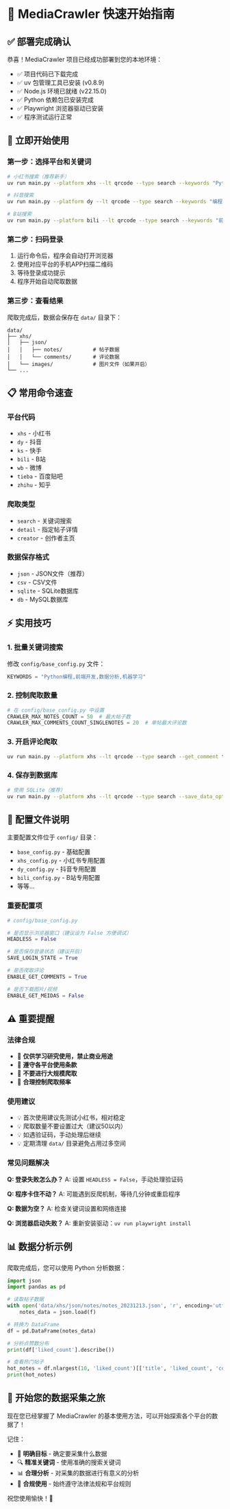 # 🚀 MediaCrawler 快速开始指南

## ✅ 部署完成确认

恭喜！MediaCrawler 项目已经成功部署到您的本地环境：

- ✅ 项目代码已下载完成
- ✅ uv 包管理工具已安装 (v0.8.9)
- ✅ Node.js 环境已就绪 (v22.15.0) 
- ✅ Python 依赖包已安装完成
- ✅ Playwright 浏览器驱动已安装
- ✅ 程序测试运行正常

## 🎯 立即开始使用

### 第一步：选择平台和关键词

```bash
# 小红书搜索（推荐新手）
uv run main.py --platform xhs --lt qrcode --type search --keywords "Python学习" --save_data_option json

# 抖音搜索
uv run main.py --platform dy --lt qrcode --type search --keywords "编程教程" --save_data_option json

# B站搜索
uv run main.py --platform bili --lt qrcode --type search --keywords "前端开发" --save_data_option json
```

### 第二步：扫码登录

1. 运行命令后，程序会自动打开浏览器
2. 使用对应平台的手机APP扫描二维码
3. 等待登录成功提示
4. 程序开始自动爬取数据

### 第三步：查看结果

爬取完成后，数据会保存在 `data/` 目录下：

```
data/
├── xhs/
│   ├── json/
│   │   ├── notes/          # 帖子数据
│   │   └── comments/       # 评论数据
│   └── images/             # 图片文件（如果开启）
└── ...
```

## 📋 常用命令速查

### 平台代码
- `xhs` - 小红书
- `dy` - 抖音  
- `ks` - 快手
- `bili` - B站
- `wb` - 微博
- `tieba` - 百度贴吧
- `zhihu` - 知乎

### 爬取类型
- `search` - 关键词搜索
- `detail` - 指定帖子详情
- `creator` - 创作者主页

### 数据保存格式
- `json` - JSON文件（推荐）
- `csv` - CSV文件
- `sqlite` - SQLite数据库
- `db` - MySQL数据库

## ⚡ 实用技巧

### 1. 批量关键词搜索

修改 `config/base_config.py` 文件：

```python
KEYWORDS = "Python编程,前端开发,数据分析,机器学习"
```

### 2. 控制爬取数量

```python
# 在 config/base_config.py 中设置
CRAWLER_MAX_NOTES_COUNT = 50  # 最大帖子数
CRAWLER_MAX_COMMENTS_COUNT_SINGLENOTES = 20  # 单帖最大评论数
```

### 3. 开启评论爬取

```bash
uv run main.py --platform xhs --lt qrcode --type search --get_comment true
```

### 4. 保存到数据库

```bash
# 使用 SQLite（推荐）
uv run main.py --platform xhs --lt qrcode --type search --save_data_option sqlite
```

## 🔧 配置文件说明

主要配置文件位于 `config/` 目录：

- `base_config.py` - 基础配置
- `xhs_config.py` - 小红书专用配置
- `dy_config.py` - 抖音专用配置
- `bili_config.py` - B站专用配置
- 等等...

### 重要配置项

```python
# config/base_config.py

# 是否显示浏览器窗口（建议设为 False 方便调试）
HEADLESS = False

# 是否保存登录状态（建议开启）
SAVE_LOGIN_STATE = True

# 是否爬取评论
ENABLE_GET_COMMENTS = True

# 是否下载图片/视频
ENABLE_GET_MEIDAS = False
```

## ⚠️ 重要提醒

### 法律合规
- 🚨 **仅供学习研究使用，禁止商业用途**
- 🚨 **遵守各平台使用条款**
- 🚨 **不要进行大规模爬取**
- 🚨 **合理控制爬取频率**

### 使用建议
- 💡 首次使用建议先测试小红书，相对稳定
- 💡 爬取数量不要设置过大（建议50以内）
- 💡 如遇验证码，手动处理后继续
- 💡 定期清理 `data/` 目录避免占用过多空间

### 常见问题解决

**Q: 登录失败怎么办？**
A: 设置 `HEADLESS = False`，手动处理验证码

**Q: 程序卡住不动？**
A: 可能遇到反爬机制，等待几分钟或重启程序

**Q: 数据为空？**
A: 检查关键词设置和网络连接

**Q: 浏览器启动失败？**
A: 重新安装驱动：`uv run playwright install`

## 📊 数据分析示例

爬取完成后，您可以使用 Python 分析数据：

```python
import json
import pandas as pd

# 读取帖子数据
with open('data/xhs/json/notes/notes_20231213.json', 'r', encoding='utf-8') as f:
    notes_data = json.load(f)

# 转换为 DataFrame
df = pd.DataFrame(notes_data)

# 分析点赞数分布
print(df['liked_count'].describe())

# 查看热门帖子
hot_notes = df.nlargest(10, 'liked_count')[['title', 'liked_count', 'collected_count']]
print(hot_notes)
```

## 🎉 开始您的数据采集之旅

现在您已经掌握了 MediaCrawler 的基本使用方法，可以开始探索各个平台的数据了！

记住：
- 🎯 **明确目标** - 确定要采集什么数据
- 🔍 **精准关键词** - 使用准确的搜索关键词
- 📊 **合理分析** - 对采集的数据进行有意义的分析
- 🤝 **合规使用** - 始终遵守法律法规和平台规则

祝您使用愉快！🚀